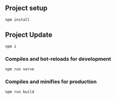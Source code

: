 ## Project setup

```
npm install
```

## Project Update

```
npm i
```

### Compiles and hot-reloads for development

```
npm run serve
```

### Compiles and minifies for production

```
npm run build
```
